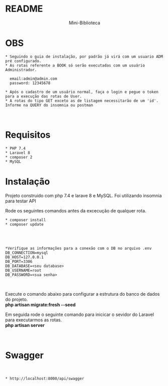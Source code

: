 # README

<p align="center">Mini-Biblioteca</p>


# OBS

    * Seguindo o guia de instalação, por padrão já virá com um usuario ADM pré configurado.
    * As rotas referente a BOOK só serão executadas com um usuário Administrador. 

      email:admin@admin.com
      password: 12345678

    * Após o cadastro de um usuário normal, faça o login e pegue o token para a execução das rotas de User.
    * A rotas do tipo GET exceto as de listagem necessitarão de um 'id'. Informe na QUERY do insomnia ou postman
    
<br>


# Requisitos

    * PHP 7.4
    * Laravel 8
    * composer 2
    * MySQL



# Instalação

<p> Projeto construido com php 7.4 e larave 8 e MySQL. Foi utilizando insomnia para testar API<br>

Rode os seguintes comandos antes da excecução de qualquer rota.<br>

    * composer install
    * composer update
<br>

<br>

    *Verifique as informações para a conexão com o DB no arquivo .env
    DB_CONNECTION=mysql
    DB_HOST=127.0.0.1
    DB_PORT=3306
    DB_DATABASE=<seu database>
    DB_USERNAME=root
    DB_PASSWORD=<sua senha>

<br>

 Execute o comando abaixo para configurar a estrutura do banco de dados do projeto.
<br>
<strong>php artisan migrate:fresh --seed</strong>
</p>

Em seguida rode o seguinte comando para inicicar o sevidor do Laravel para executarmos as rotas.
<br>
<strong>php artisan server</strong>
</p>
<br>

# Swagger

   <br>
   
    * http://localhost:8000/api/swagger

